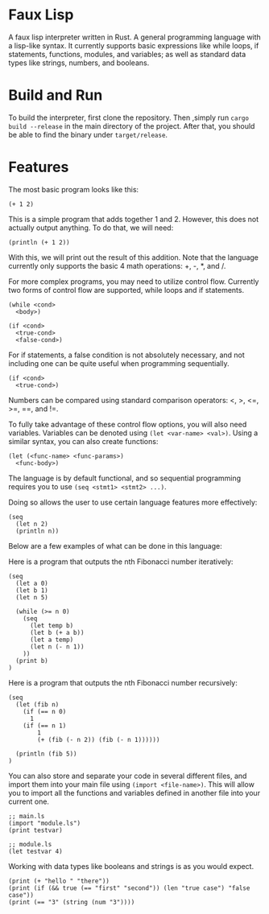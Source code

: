 # Faux Lisp 

A faux lisp interpreter written in Rust. A general programming language with a lisp-like syntax. It currently supports basic expressions like while loops, if statements, functions, modules, and variables; as well as standard data types like strings, numbers, and booleans.

# Build and Run
 To build the interpreter, first clone the repository. Then ,simply run `cargo build --release` in the main directory of the project. After that, you should be able to find the binary under `target/release`.

# Features
The most basic program looks like this:
```
(+ 1 2)
```
This is a simple program that adds together 1 and 2. However, this does not actually output anything. To do that, we will need:
```
(println (+ 1 2))
```
With this, we will print out the result of this addition. Note that the language currently only supports the basic 4 math operations: +, -, \*, and /.

For more complex programs, you may need to utilize control flow. Currently two forms of control flow are supported, while loops and if statements.
```
(while <cond> 
  <body>)
```

```
(if <cond>
  <true-cond>
  <false-cond>)
```

For if statements, a false condition is not absolutely necessary, and not including one can be quite useful when programming sequentially.
```
(if <cond>
  <true-cond>)
```

Numbers can be compared using standard comparison operators: <, >, <=, >=, ==, and !=.

To fully take advantage of these control flow options, you will also need variables. Variables can be denoted using `(let <var-name> <val>)`. Using a similar syntax, you can also create functions:
```
(let (<func-name> <func-params>)
  <func-body>)
```

The language is by default functional, and so sequential programming requires you to use `(seq <stmt1> <stmt2> ...)`. 

Doing so allows the user to use certain language features more effectively:
```
(seq
  (let n 2)
  (println n))
```

Below are a few examples of what can be done in this language:

Here is a program that outputs the nth Fibonacci number iteratively:
```
(seq
  (let a 0)
  (let b 1)
  (let n 5)

  (while (>= n 0)
    (seq
      (let temp b)
      (let b (+ a b))
      (let a temp)
      (let n (- n 1))
    ))
  (print b)
)
```

Here is a program that outputs the nth Fibonacci number recursively:
```
(seq
  (let (fib n)
    (if (== n 0)
      1
    (if (== n 1)
        1
        (+ (fib (- n 2)) (fib (- n 1))))))

  (println (fib 5))
)
```

You can also store and separate your code in several different files, and import them into your main file using `(import <file-name>)`. This will allow you to import all the functions and variables defined in another file into your current one.
```
;; main.ls
(import "module.ls")
(print testvar)
```

```
;; module.ls
(let testvar 4)
```

Working with data types like booleans and strings is as you would expect.
```
(print (+ "hello " "there"))
(print (if (&& true (== "first" "second")) (len "true case") "false case"))
(print (== "3" (string (num "3"))))
```


